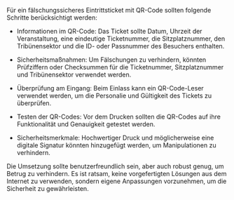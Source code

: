 Für ein fälschungssicheres Eintrittsticket mit QR-Code sollten folgende Schritte berücksichtigt werden:

- Informationen im QR-Code: Das Ticket sollte Datum, Uhrzeit der Veranstaltung, eine eindeutige Ticketnummer, die Sitzplatznummer, den Tribünensektor und die ID- oder Passnummer des Besuchers enthalten.

- Sicherheitsmaßnahmen: Um Fälschungen zu verhindern, könnten Prüfziffern oder Checksummen für die Ticketnummer, Sitzplatznummer und Tribünensektor verwendet werden.

- Überprüfung am Eingang: Beim Einlass kann ein QR-Code-Leser verwendet werden, um die Personalie und Gültigkeit des Tickets zu überprüfen.

- Testen der QR-Codes: Vor dem Drucken sollten die QR-Codes auf ihre Funktionalität und Genauigkeit getestet werden.

- Sicherheitsmerkmale: Hochwertiger Druck und möglicherweise eine digitale Signatur könnten hinzugefügt werden, um Manipulationen zu verhindern.

Die Umsetzung sollte benutzerfreundlich sein, aber auch robust genug, um Betrug zu verhindern. Es ist ratsam, keine vorgefertigten Lösungen aus dem Internet zu verwenden, sondern eigene Anpassungen vorzunehmen, um die Sicherheit zu gewährleisten.